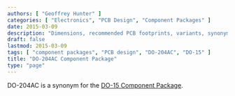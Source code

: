 ```yaml
---
authors: [ "Geoffrey Hunter" ]
categories: [ "Electronics", "PCB Design", "Component Packages" ]
date: 2015-03-09
description: "Dimensions, recommended PCB footprints, variants, synonyms and more for the DO-15 (DO-204AC) component package."
draft: false
lastmod: 2015-03-09
tags: [ "component packages", "PCB design", "DO-204AC", "DO-15" ]
title: "DO-204AC Component Package"
type: "page"
---
```


DO-204AC is a synonym for the [DO-15 Component Package](../do-15-component-package).
